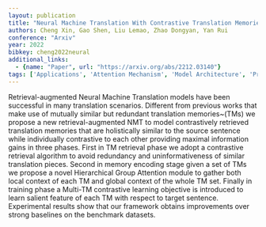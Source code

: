 ```yaml
---
layout: publication
title: "Neural Machine Translation With Contrastive Translation Memories"
authors: Cheng Xin, Gao Shen, Liu Lemao, Zhao Dongyan, Yan Rui
conference: "Arxiv"
year: 2022
bibkey: cheng2022neural
additional_links:
  - {name: "Paper", url: "https://arxiv.org/abs/2212.03140"}
tags: ['Applications', 'Attention Mechanism', 'Model Architecture', 'Pretraining Methods', 'RAG', 'Tools', 'Training Techniques']
---
```

Retrieval-augmented Neural Machine Translation models have been successful in many translation scenarios. Different from previous works that make use of mutually similar but redundant translation memories~(TMs) we propose a new retrieval-augmented NMT to model contrastively retrieved translation memories that are holistically similar to the source sentence while individually contrastive to each other providing maximal information gains in three phases. First in TM retrieval phase we adopt a contrastive retrieval algorithm to avoid redundancy and uninformativeness of similar translation pieces. Second in memory encoding stage given a set of TMs we propose a novel Hierarchical Group Attention module to gather both local context of each TM and global context of the whole TM set. Finally in training phase a Multi-TM contrastive learning objective is introduced to learn salient feature of each TM with respect to target sentence. Experimental results show that our framework obtains improvements over strong baselines on the benchmark datasets.
